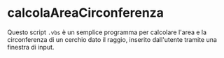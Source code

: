 # calcolaAreaCirconferenza
Questo script `.vbs` è un semplice programma per calcolare l'area e la circonferenza di un cerchio dato il raggio, inserito dall'utente tramite una finestra di input.
